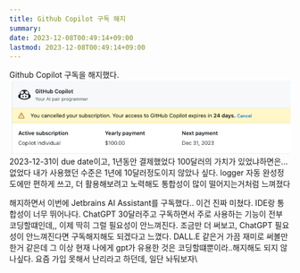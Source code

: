 ```yaml
---
title: Github Copilot 구독 해지
summary:
date: 2023-12-08T00:49:14+09:00
lastmod: 2023-12-08T00:49:14+09:00
---
```


Github Copilot 구독을 해지했다.
![](2023-12-08_00-50-01.png)
2023-12-31이 due date이고, 1년동안 결제했었다
100달러의 가치가 있었냐하면은...없었다
내가 사용했던 수준은 1년에 10달러정도이지 않았나 싶다.
logger 자동 완성정도에만 편하게 쓰고,
더 활용해보려고 노력해도 통합성이 많이 떨어지는거처럼 느껴졌다

해지하면서 이번에 Jetbrains AI Assistant를 구독했다..
이건 진짜 미쳤다.
IDE랑 통합성이 너무 뛰어나다.
ChatGPT 30달러주고 구독하면서 주로 사용하는 기능이 전부 코딩할떄인데,,
이제 딱히 그럴 필요성이 안느껴진다.
조금만 더 써보고, ChatGPT 필요성이 안느껴진다면 구독해지해도 되겠다고 느꼈다.
DALL.E 같은거 가끔 재미로 써볼만한거 같은데 그 이상 현재 나에게 gpt가 유용한 것은 코딩할떄뿐이라..해지해도 되지 않나싶다.
요즘 가입 못해서 난리라고 하던데, 일단 놔둬보자\